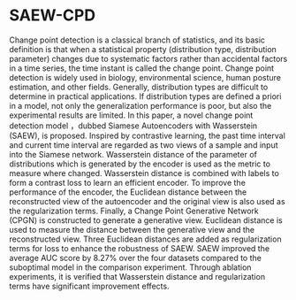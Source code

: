 # SAEW-CPD
Change point detection is a classical branch of statistics, and its basic definition is that when a statistical property (distribution type, distribution parameter) changes due to systematic factors rather than accidental factors in a time series, the time instant is called the change point. Change point detection is widely used in biology, environmental science, human posture estimation, and other fields. Generally, distribution types are difficult to determine in practical applications. If distribution types are defined a priori in a model, not only the generalization performance is poor, but also the experimental results are limited. In this paper, a novel change point detection model ，dubbed Siamese Autoencoders with Wasserstein (SAEW), is proposed. Inspired by contrastive learning, the past time interval and current time interval are regarded as two views of a sample and input into the Siamese network. Wasserstein distance of the parameter of distributions which is generated by the encoder is used as the metric to measure where changed. Wasserstein distance is combined with labels to form a contrast loss to learn an efficient encoder. To improve the performance of the encoder, the Euclidean distance between the reconstructed view of the autoencoder and the original view is also used as the regularization terms. Finally, a Change Point Generative Network (CPGN) is constructed to generate a generative view. Euclidean distance is used to measure the distance between the generative view and the reconstructed view. Three Euclidean distances are added as regularization terms for loss to enhance the robustness of SAEW. SAEW improved the average AUC score by 8.27% over the four datasets compared to the suboptimal model in the comparison experiment. Through ablation experiments, it is verified that Wasserstein distance and regularization terms have significant improvement effects.


